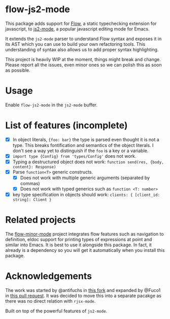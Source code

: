 # flow-js2-mode

This package adds support for [Flow](https://flow.org/), a static typechecking extension for javascript, to [js2-mode](https://github.com/mooz/js2-mode), a popular javascript editing mode for Emacs.

It extends the `js2-mode` parser to understand Flow syntax and exposes it in its AST which you can use to build your own refactoring tools.  This understanding of syntax also allows us to add proper syntax highlighting.

This project is heavily WIP at the moment, things might break and change.  Please report all the issues, even minor ones so we can polish this as soon as possible.

# Usage

Enable `flow-js2-mode` in the `js2-mode` buffer.

# List of features (incomplete)

- [x] In object literals, `{foo: bar}` the type is parsed even thought it is not a type.  This breaks fontification and semantics of the object literals.  I don't see a way yet to distinguish if the `foo` is a key or a variable.
- [x] `import type {Config} from 'types/Config'` does not work.
- [x] Typing a destructured object does not work: `function send(res, {body, content}: Response)`
- [x] Parse `function<T>` generic constructs.
  - [x] Does not work with multiple generic arguments (separated by commas)
  - [x] Does not work with typed generics such as `function <T: number>`
- [x] key type specification in objects should work: `clients: { [client_id: string]: Client }`

# Related projects

The [flow-minor-mode](https://github.com/an-sh/flow-minor-mode) project integrates flow features such as navigation to definition, eldoc support for printing types of expressions at point and similar into Emacs.  It is best to use it alongside this package.  In fact, it already is a dependency so you will get it automatically when you install this package.

# Acknowledgements

The work was started by @antifuchs in [this fork](https://github.com/antifuchs/rjsx-mode) and expanded by @Fuco1 in [this pull request](https://github.com/antifuchs/rjsx-mode/pull/1).  It was decided to move this into a separate pacakge as there was no direct relation with `rjsx-mode`.

Built on top of the powerful features of `js2-mode`.

